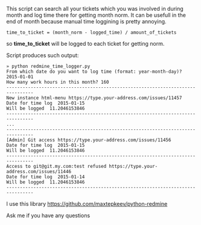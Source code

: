 This script can search all your tickets which you was involved in during month and log time there for getting month norm.
It can be usefull in the end of month because manual time loggining is pretty annoying. 

```
time_to_ticket = (month_norm - logged_time) / amount_of_tickets
```

so **time_to_ticket** will be logged to each ticket for getting norm.

Script produces such output:

```
» python redmine_time_logger.py
From which date do you want to log time (format: year-month-day)? 2015-01-01
How many work hours in this month? 160
--------------------------------------------------------------------------------
New instance html-menu https://type.your-address.com/issues/11457
Date for time log  2015-01-15
Will be logged  11.2046153846
--------------------------------------------------------------------------------
...
--------------------------------------------------------------------------------
[Admin] Git access https://type.your-address.com/issues/11456
Date for time log  2015-01-15
Will be logged  11.2046153846
--------------------------------------------------------------------------------
Access to git@git.my.com:test refused https://type.your-address.com/issues/11446
Date for time log  2015-01-14
Will be logged  11.2046153846
--------------------------------------------------------------------------------
```

I use this library https://github.com/maxtepkeev/python-redmine

Ask me if you have any questions
